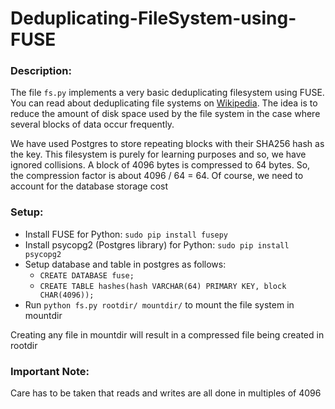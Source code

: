 # Deduplicating-FileSystem-using-FUSE

### Description:
The file `fs.py` implements a very basic deduplicating filesystem using FUSE.
You can read about deduplicating file systems on [Wikipedia](https://en.wikipedia.org/wiki/Data_deduplication).
The idea is to reduce the amount of disk space used by the file system in the case where several blocks of data occur frequently.

We have used Postgres to store repeating blocks with their SHA256 hash as the key.
This filesystem is purely for learning purposes and so, we have ignored collisions.
A block of 4096 bytes is compressed to 64 bytes. So, the compression factor is about 4096 / 64 = 64.
Of course, we need to account for the database storage cost

### Setup:
- Install FUSE for Python: `sudo pip install fusepy`
- Install psycopg2 (Postgres library) for Python: `sudo pip install psycopg2`
- Setup database and table in postgres as follows:
  - `CREATE DATABASE fuse;`
  - `CREATE TABLE hashes(hash VARCHAR(64) PRIMARY KEY, block CHAR(4096));`
- Run `python fs.py rootdir/ mountdir/` to mount the file system in mountdir

Creating any file in mountdir will result in a compressed file being created in rootdir

### Important Note:
Care has to be taken that reads and writes are all done in multiples of 4096
